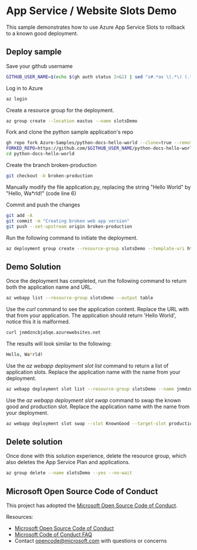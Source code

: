 # App Service / Website Slots Demo

This sample demonstrates how to use Azure App Service Slots to rollback to a known good deployment.

## Deploy sample

Save your github username

```bash
GITHUB_USER_NAME=$(echo $(gh auth status 2>&1) | sed "s#.*as \(.*\) (.*#\1#")
```

Log in to Azure

```bash
az login

```

Create a resource group for the deployment.

```bash
az group create --location eastus --name slotsDemo
```

Fork and clone the python sample application's repo

```bash
gh repo fork Azure-Samples/python-docs-hello-world --clone=true --remote=false
FORKED_REPO=https://github.com/$GITHUB_USER_NAME/python-docs-hello-world.git
cd python-docs-hello-world

```

Create the branch broken-production

```bash
git checkout -b broken-production

```

Manually modify the file application.py, replacing the string "Hello World" by "Hello, Wa*rld!" (code line 6)


Commit and push the changes

```bash
git add -A
git commit -m "Creating broken web app version"
git push --set-upstream origin broken-production

```

Run the following command to initiate the deployment.

```bash
az deployment group create --resource-group slotsDemo --template-uri https://raw.githubusercontent.com/mspnp/samples/master/OperationalExcellence/azure-appservice-slots/azuredeploy.json --parameters "{ \"forkedRepo\": { \"value\": \"$FORKED_REPO\" } }"

```

## Demo Solution

Once the deployment has completed, run the following command to return both the application name and URL.

```bash
az webapp list --resource-group slotsDemo --output table

```

Use the _curl_ command to see the application content. Replace the URL with that from your application. The application should return 'Hello World', notice this it is malformed.

```bash
curl jnmdzncbja5qe.azurewebsites.net

```

The results will look similar to the following:

```bash
Hello, Wa*rld!
```

Use the _az webapp deployment slot list_ command to return a list of application slots. Replace the application name with the name from your deployment.

```bash
az webapp deployment slot list --resource-group slotsDemo --name jnmdzncbja5qe --output table
```

Use the _az webapp deployment slot swap_ command to swap the known good and production slot. Replace the application name with the name from your deployment.

```bash
az webapp deployment slot swap --slot KnownGood --target-slot production --resource-group slotsDemo --name jnmdzncbja5qe 
```

## Delete solution

Once done with this solution experience, delete the resource group, which also deletes the App Service Plan and applications.

```bash
az group delete --name slotsDemo --yes --no-wait
```

## Microsoft Open Source Code of Conduct

This project has adopted the [Microsoft Open Source Code of Conduct](https://opensource.microsoft.com/codeofconduct/).

Resources:

- [Microsoft Open Source Code of Conduct](https://opensource.microsoft.com/codeofconduct/)
- [Microsoft Code of Conduct FAQ](https://opensource.microsoft.com/codeofconduct/faq/)
- Contact [opencode@microsoft.com](mailto:opencode@microsoft.com) with questions or concerns